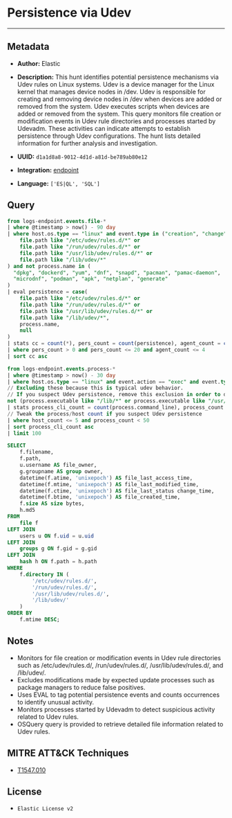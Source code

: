 # Persistence via Udev

---

## Metadata

- **Author:** Elastic
- **Description:** This hunt identifies potential persistence mechanisms via Udev rules on Linux systems. Udev is a device manager for the Linux kernel that manages device nodes in /dev. Udev is responsible for creating and removing device nodes in /dev when devices are added or removed from the system. Udev executes scripts when devices are added or removed from the system. This query monitors file creation or modification events in Udev rule directories and processes started by Udevadm. These activities can indicate attempts to establish persistence through Udev configurations. The hunt lists detailed information for further analysis and investigation.

- **UUID:** `d1a1d8a8-9012-4d1d-a81d-be789ab80e12`
- **Integration:** [endpoint](https://docs.elastic.co/integrations/endpoint)
- **Language:** `['ES|QL', 'SQL']`

## Query

```sql
from logs-endpoint.events.file-*
| where @timestamp > now() - 90 day
| where host.os.type == "linux" and event.type in ("creation", "change") and (
    file.path like "/etc/udev/rules.d/*" or
    file.path like "/run/udev/rules.d/*" or
    file.path like "/usr/lib/udev/rules.d/*" or
    file.path like "/lib/udev/*"
) and not process.name in (
  "dpkg", "dockerd", "yum", "dnf", "snapd", "pacman", "pamac-daemon",
  "microdnf", "podman", "apk", "netplan", "generate"
)
| eval persistence = case(
    file.path like "/etc/udev/rules.d/*" or
    file.path like "/run/udev/rules.d/*" or
    file.path like "/usr/lib/udev/rules.d/*" or
    file.path like "/lib/udev/*",
    process.name,
    null
)
| stats cc = count(*), pers_count = count(persistence), agent_count = count(agent.id) by process.executable, file.path, host.name, user.name
| where pers_count > 0 and pers_count <= 20 and agent_count <= 4
| sort cc asc
```

```sql
from logs-endpoint.events.process-*
| where @timestamp > now() - 30 day
| where host.os.type == "linux" and event.action == "exec" and event.type == "start" and process.parent.name == "udevadm" and
// Excluding these because this is typical udev behavior.
// If you suspect Udev persistence, remove this exclusion in order to do a more elaborate search
not (process.executable like "/lib/*" or process.executable like "/usr/lib/*")
| stats process_cli_count = count(process.command_line), process_count = count(process.executable), host_count = count_distinct(host.name) by process.executable
// Tweak the process/host count if you suspect Udev persistence
| where host_count <= 5 and process_count < 50
| sort process_cli_count asc
| limit 100
```

```sql
SELECT
    f.filename,
    f.path,
    u.username AS file_owner,
    g.groupname AS group owner,
    datetime(f.atime, 'unixepoch') AS file_last_access_time,
    datetime(f.mtime, 'unixepoch') AS file_last_modified_time,
    datetime(f.ctime, 'unixepoch') AS file_last_status change_time,
    datetime(f.btime, 'unixepoch') AS file_created_time,
    f.size AS size bytes,
    h.md5
FROM
    file f
LEFT JOIN
    users u ON f.uid = u.uid
LEFT JOIN
    groups g ON f.gid = g.gid
LEFT JOIN
    hash h ON f.path = h.path
WHERE
    f.directory IN (
        '/etc/udev/rules.d/',
        '/run/udev/rules.d/',
        '/usr/lib/udev/rules.d/',
        '/lib/udev/'
    )
ORDER BY
    f.mtime DESC;
```

## Notes

- Monitors for file creation or modification events in Udev rule directories such as /etc/udev/rules.d/, /run/udev/rules.d/, /usr/lib/udev/rules.d/, and /lib/udev/.
- Excludes modifications made by expected update processes such as package managers to reduce false positives.
- Uses EVAL to tag potential persistence events and counts occurrences to identify unusual activity.
- Monitors processes started by Udevadm to detect suspicious activity related to Udev rules.
- OSQuery query is provided to retrieve detailed file information related to Udev rules.
## MITRE ATT&CK Techniques

- [T1547.010](https://attack.mitre.org/techniques/T1547/010)

## License

- `Elastic License v2`

